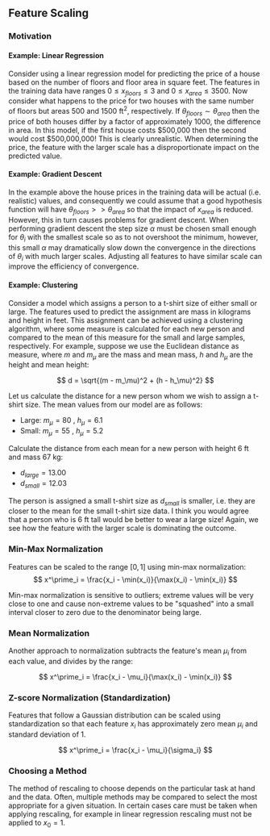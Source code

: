 ## Feature Scaling

### Motivation

#### Example: Linear Regression
Consider using a linear regression model for predicting the price of a house based on the number of floors and floor area in square feet. The features in the training data have ranges $0 \le x_{floors} \le 3$ and $0 \le x_{area} \le 3500$. Now consider what happens to the price for two houses with the same number of floors but areas 500 and 1500 $\text{ft}^2$, respectively. If $\theta_{floors} \sim \theta_{area}$ then the price of both houses differ by a factor of approximately 1000, the difference in area. In this model, if the first house costs \$500,000 then the second would cost \$500,000,000! This is clearly unrealistic. When determining the price, the feature with the larger scale has a disproportionate impact on the predicted value.

#### Example: Gradient Descent
In the example above the house prices in the training data will be actual (i.e. realistic) values, and consequently we could assume that a good hypothesis function will have $\theta_{floors} >> \theta_{area}$ so that the impact of $x_{area}$ is reduced. However, this in turn causes problems for gradient descent. When performing gradient descent the step size $\alpha$ must be chosen small enough for $\theta_i$ with the smallest scale so as to not overshoot the minimum, however, this small $\alpha$ may dramatically slow down the convergence in the directions of $\theta_i$ with much larger scales. Adjusting all features to have similar scale can improve the efficiency of convergence.

#### Example: Clustering
Consider a model which assigns a person to a t-shirt size of either small or large. The features used to predict the assignment are mass in kilograms and height in feet. This assignment can be achieved using a clustering algorithm, where some measure is calculated for each new person and compared to the mean of this measure for the small and large samples, respectively. For example, suppose we use the Euclidean distance as measure, where $m$ and $m_\mu$ are the mass and mean mass, $h$ and $h_\mu$ are the height and mean height:

$$
    d = \sqrt{(m - m_\mu)^2 + (h - h_\mu)^2}
$$

Let us calculate the distance for a new person whom we wish to assign a t-shirt size. The mean values from our model are as follows:

* Large: $m_\mu = 80$ , $h_\mu = 6.1$
* Small: $m_\mu = 55$ , $h_\mu = 5.2$

Calculate the distance from each mean for a new person with height 6 ft and mass 67 kg:

* $d_{large} = 13.00$
* $d_{small} = 12.03$

The person is assigned a small t-shirt size as $d_{small}$ is smaller, i.e. they are closer to the mean for the small t-shirt size data. I think you would agree that a person who is 6 ft tall would be better to wear a large size! Again, we see how the feature with the larger scale is dominating the outcome.

### Min-Max Normalization
Features can be scaled to the range $[0, 1]$ using min-max normalization:
$$
    x^\prime_i = \frac{x_i - \min(x_i)}{\max(x_i) - \min(x_i)}
$$

Min-max normalization is sensitive to outliers; extreme values will be very close to one and cause non-extreme values to be "squashed" into a small interval closer to zero due to the denominator being large.

### Mean Normalization
Another approach to normalization subtracts the feature's mean $\mu_i$ from each value, and divides by the range:

$$
    x^\prime_i = \frac{x_i - \mu_i}{\max(x_i) - \min(x_i)}
$$

### Z-score Normalization (Standardization)
Features that follow a Gaussian distribution can be scaled using standardization so that each feature $x_i$ has approximately zero mean $\mu_i$ and standard deviation of 1.

$$
    x^\prime_i = \frac{x_i - \mu_i}{\sigma_i}
$$

### Choosing a Method
The method of rescaling to choose depends on the particular task at hand and the data. Often, multiple methods may be compared to select the most appropriate for a given situation. In certain cases care must be taken when applying rescaling, for example in linear regression rescaling must not be applied to $x_0 = 1$.